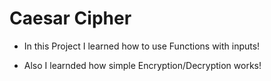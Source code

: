 # Caesar Cipher

- In this Project I learned how to use Functions with inputs!

- Also I learnded how simple Encryption/Decryption works!
